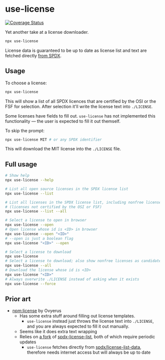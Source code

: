 # use-license

[![Coverage Status](https://coveralls.io/repos/github/kisaragi-hiu/use-license/badge.svg?branch=main)](https://coveralls.io/github/kisaragi-hiu/use-license?branch=main)

Yet another take at a license downloader.

```sh
npx use-license
```

License data is guaranteed to be up to date as license list and text are fetched directly [from SPDX](https://github.com/spdx/license-list-data/).

## Usage

To choose a license:

```sh
npx use-license
```

This will show a list of all SPDX licences that are certified by the OSI or the FSF for selection. After selection it'll write the license text into `./LICENSE`.

Some licenses have fields to fill out. `use-license` has not implemented this functionality — the user is expected to fill it out themself.

To skip the prompt:

```sh
npx use-license MIT # or any SPDX identifier
```

This will download the MIT license into the `./LICENSE` file.

## Full usage

```sh
# Show help
npx use-license --help

# List all open source licenses in the SPDX license list
npx use-license --list

# List all licenses in the SPDX license list, including nonfree licenses
# (licenses not certified by the OSI or FSF)
npx use-license --list --all

# Select a license to open in browser
npx use-license --open
# Open license whose id is <ID> in browser
npx use-license --open "<ID>"
# --open is just a boolean flag
npx use-license "<ID>" --open

# Select a license to download
npx use-license
# Select a license to download; also show nonfree licenses as candidates
npx use-license --all
# Download the license whose id is <ID>
npx use-license "<ID>"
# Always overwrite ./LICENSE instead of asking when it exists
npx use-license --force
```

## Prior art

- [npm:license](https://github.com/Ovyerus/license) by Ovyerus
  - Has some extra stuff around filling out license templates.
    - `use-license` instead just throws the license text into `./LICENSE`, and you are always expected to fill it out manually.
  - Seems like it does extra text wrapping
  - Relies on [a fork](https://github.com/Ovyerus/licenses) of [spdx-license-list](https://github.com/sindresorhus/spdx-license-list), both of which require periodic updates
    - `use-license` fetches directly from [spdx/license-list-data](https://github.com/spdx/license-list-data/), therefore needs internet access but will always be up to date
